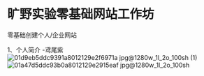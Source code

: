 # 旷野实验零基础网站工作坊

零基础创建个人/企业网站

1、个人简介
   -鸢尾紫![01d9eb5ddc9391a8012129e2f6971a jpg@1280w_1l_2o_100sh (1)](https://github.com/user-attachments/assets/e9523994-333a-4d31-a616-2b7150de223e)
![01a47d5ddc93b0a8012129e2915eaf jpg@1280w_1l_2o_100sh](https://github.com/user-attachments/assets/80f13b91-5592-4c83-88df-9d47765f08ce)
